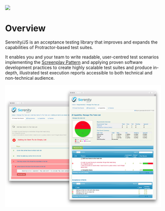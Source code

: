 <img src="/assets/images/serenity-js-eye.svg" class="opening-logo" />

# Overview

Serenity/JS is an acceptance testing library that improves and expands the capabilities of Protractor-based
test suites. 

It enables you and your team to write readable, 
user-centred test scenarios implementing 
the [Screenplay Pattern](../design/screenplay-pattern.md) and applying proven software development practices 
to create highly scalable test suites and produce in-depth, illustrated test execution reports accessible to both technical 
and non-technical audience.

![Test scenario report](images/release-readiness-failures.png)